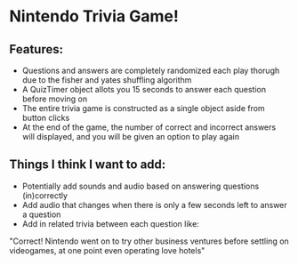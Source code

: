 # Nintendo Trivia Game!

## Features:
* Questions and answers are completely randomized each play thorugh due to the fisher and yates shuffling algorithm
* A QuizTimer object allots you 15 seconds to answer each question before moving on
* The entire trivia game is constructed as a single object aside from button clicks
* At the end of the game, the number of correct and incorrect answers will displayed, and you will be given an option to play again

## Things I think I want to add:
* Potentially add sounds and audio based on answering questions (in)correctly
* Add audio that changes when there is only a few seconds left to answer a question
* Add in related trivia between each question like:

"Correct! Nintendo went on to try other business ventures before settling on videogames, at one point even operating love hotels"
